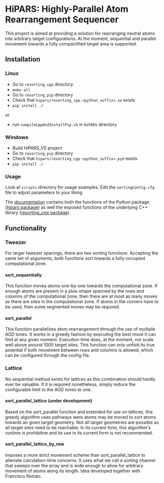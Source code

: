 # HiPARS: Highly-Parallel Atom Rearrangement Sequencer
This project is aimed at providing a solution for rearranging neutral atoms into arbitrary target configurations. At the moment, sequential and parallel movement towards a fully compactified target area is supported.

## Installation
### Linux
- Go to `resorting_cpp` directory
- `make all`
- Go to `resorting_pip` directory
- Check that `hipars/resorting_cpp.<python_suffix>.so` exists
- `pip install ./`

or

- run `compileCppAndInstallPip.sh` in `HiPARS` directory

### Windows
- Build HiPARS_VS project
- Go to `resorting_pip` directory
- Check that `hipars/resorting_cpp.<python_suffix>.pyd` exists
- `pip install ./`

### Usage 
Look at `scripts` directory for usage examples.
Edit the `sortingConfig.cfg` file to adjust parameters to your liking.

The [documentation](https://resorting.readthedocs.io/en/latest/) contains both the functions of the Python package ([hipars package](https://resorting.readthedocs.io/en/latest/hipars.html)) as well the exposed functions of the underlying C++ library ([resorting_cpp package](https://resorting.readthedocs.io/en/latest/resorting_cpp.html)).

## Functionality
### Tweezer
For larger tweezer spacings, there are two sorting functions. Accepting the same set of arguments, both functions sort towards a fully-occupied computational zone.
#### sort_sequentially
This function moves atoms one-by-one towards the computational zone. If enough atoms are present in a plus-shape spanned by the rows and columns of the computational zone, then there are at most as many moves as there are sites in the computational zone. If atoms in the corners have to be used, then some segmented moves may be required.
#### sort_parallel
This function parallelizes atom rearrangement through the use of multiple AOD tones. It works in a greedy fashion by executing the best move it can find at any given moment. Execution time does, at the moment, not scale well above around 1000 target sites. This function can only unfold its true potential if both movement between rows and columns is allowed, which can be configured through the config file.
### Lattice
No sequential method exists for lattices as this combination should hardly ever be valuable. If it is required nonetheless, simply reduce the configurable limit to the AOD tones to one.
#### sort_parallel_lattice (under development)
Based on the sort_parallel function and extended for use on lattices, this greedy algorithm uses pathways were atoms may be moved to sort atoms towards an given target geometry. Not all target geometries are possible as all target sites need to be reachable. In its current form, this algorithm's runtime is prohibitive and its use in its current form is not recommended.
#### sort_parallel_lattice_by_row
Imposes a more strict movement scheme than sort_parallel_lattice to alleviate calculation-time concerns. It uses what we call a sorting channel that sweeps over the array and is wide enough to allow for arbitrary movement of atoms along its length. Idea developed together with Francisco Romão.
